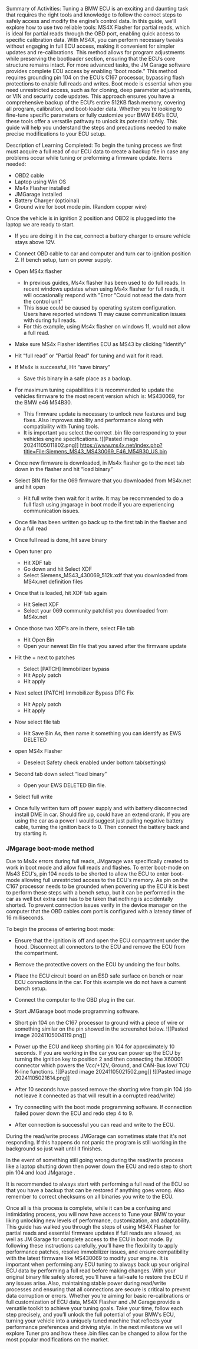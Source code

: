

Summary of Activities:
Tuning a BMW ECU is an exciting and daunting task that requires the right tools and knowledge to follow the correct steps to safely access and modify the engine’s control data. In this guide, we’ll explore how to use two reliable tools: MS4X Flasher for partial reads, which is ideal for partial reads through the OBD port, enabling quick access to specific calibration data. With MS4X, you can perform necessary tweaks without engaging in full ECU access, making it convenient for simpler updates and re-calibrations. This method allows for program adjustments while preserving the bootloader section, ensuring that the ECU’s core structure remains intact. For more advanced tasks, the JM Garage software provides complete ECU access by enabling “boot mode.” This method requires grounding pin 104 on the ECU’s C167 processor, bypassing flash protections to enable full reads and writes. Boot mode is essential when you need unrestricted access, such as for cloning, deep parameter adjustments, or VIN and security code updates. This approach ensures you have a comprehensive backup of the ECU’s entire 512KB flash memory, covering all program, calibration, and boot-loader data. Whether you’re looking to fine-tune specific parameters or fully customize your BMW E46’s ECU, these tools offer a versatile pathway to unlock its potential safely. This guide will help you understand the steps and precautions needed to make precise modifications to your ECU setup.


Description of Learning Completed: 
To begin the tuning process we first must acquire a full read of our ECU data to create a backup file in case any problems occur while tuning or preforming a firmware update. 
Items needed:
- OBD2 cable
- Laptop using Win OS
- Ms4x Flasher installed
- JMGarage installed
- Battery Charger (optioinal)
- Ground wire for boot mode pin. (Random copper wire)

Once the vehicle is in ignition 2 position and OBD2 is plugged into the laptop we are ready to start. 

- If you are doing it in the car, connect a battery charger to ensure vehicle stays above 12V.
    
- Connect OBD cable to car and computer and turn car to ignition position 2. If bench setup, turn on power supply.
- Open MS4x flasher
	- In previous guides, Ms4x flasher has been used to do full reads. In recent windows updates when using Ms4x flasher for full reads, it will occasionally respond with "Error "Could not read the data from the control unit" 
	- This issue could be caused by operating system configuration. Users have reported windows 11 may cause communication issues with during full reads. 
	- For this example, using Ms4x flasher on windows 11, would not allow a full read. 

- Make sure MS4x Flasher identifies ECU as MS43 by clicking "Identify"
    
- Hit “full read” or "Partial Read" for tuning and wait for it read.
    
- If Ms4x is successful, Hit “save binary”

	- Save this binary in a safe place as a backup.

- For maximum tuning capabilities it is recommended to update the vehicles firmware to the most recent version which is: MS430069, for the BMW e46 M54B30. 
	- This firmware update is necessary to unlock new features and bug fixes. Also improves stability and performance along with compatibility with Tuning tools. 
	- It is important you select the correct .bin file corresponding to your vehicles engine specifications. 
![[Pasted image 20241105011802.png]]
https://www.ms4x.net/index.php?title=File:Siemens_MS43_MS430069_E46_M54B30_US.bin
    
- Once new firmware is downloaded, in Ms4x flasher go to the next tab down in the flasher and hit “load binary”

- Select BIN file for the 069 firmware that you downloaded from MS4x.net and hit open
	-  Hit full write then wait for it write. It may be recommended to do a full flash using jmgarage in boot mode if you are experiencing communication issues. 
 
- Once file has been written go back up to the first tab in the flasher and do a full read
 
- Once full read is done, hit save binary

- Open tuner pro
	- Hit XDF tab
	-  Go down and hit Select XDF
	-  Select Siemens_MS43_430069_512k.xdf that you downloaded from MS4x.net definition files
	
-  Once that is loaded, hit XDF tab again
	-  Hit Select XDF
	-  Select your 069 community patchlist you downloaded from MS4x.net

-  Once those two XDF’s are in there, select File tab
	-  Hit Open Bin
	-  Open your newest Bin file that you saved after the firmware update
	
-  Hit the + next to patches
	-  Select [PATCH] Immobilizer bypass
	-  Hit Apply patch
	-  Hit apply
	
-  Next select [PATCH] Immobilizer Bypass DTC Fix
	-  Hit Apply patch
	-  Hit apply
	
-  Now select file tab
	-  Hit Save Bin As, then name it something you can identify as EWS DELETED
	
-  open MS4x Flasher
	-  Deselect Safety check enabled under bottom tab(settings)

-  Second tab down select “load binary”
	-  Open your EWS DELETED Bin file.
	
-  Select full write

- Once fully written turn off power supply and with battery disconnected install DME in car. Should fire up, could have an extend crank. If you are using the car as a power I would suggest just pulling negative battery cable, turning the ignition back to 0. Then connect the battery back and try starting it.
### JMgarage boot-mode method

Due to Ms4x errors during full reads,  JMgarage was specifically created to work in boot mode and allow full reads and flashes. To enter boot-mode on Ms43 ECU's, pin 104 needs to be shorted to allow the ECU to enter boot-mode allowing full unrestricted access to the ECU's memory. As pin on the C167 processor needs to be grounded when powering up the ECU it is best to perform these steps with a bench setup, but it can be performed in the car as well but extra care has to be taken that nothing is accidentally shorted. To prevent connection issues verify in the device manager on the computer that the OBD cables com port is configured with a latency timer of 16 milliseconds.

To begin the process of entering boot mode:
- Ensure that the ignition is off and open the ECU compartment under the hood. Disconnect all connectors to the ECU and remove the ECU from the compartment.

- Remove the protective covers on the ECU by undoing the four bolts.

- Place the ECU circuit board on an ESD safe surface on bench or near ECU connections in the car. For this example we do not have a current bench setup. 

- Connect the computer to the OBD plug in the car.

- Start JMGarage boot mode programming software.

- Short pin 104 on the C167 processor to ground with a piece of wire or something similar on the pin showed in the screenshot below.
![[Pasted image 20241105004119.png]]

- Power up the ECU and keep shorting pin 104 for approximately 10 seconds. If you are working in the car you can power up the ECU by turning the ignition key to position 2 and then connecting the X60001 connector which powers the Vcc/+12V, Ground, and CAN-Bus low/ TCU K-line functions.
![[Pasted image 20241105021502.png]]
![[Pasted image 20241105021614.png]]
- After 10 seconds have passed remove the shorting wire from pin 104 (do not leave it connected as that will result in a corrupted read/write)

- Try connecting with the boot mode programming software. If connection failed power down the ECU and redo step 4 to 9.

- After connection is successful you can read and write to the ECU.


During the read/write process JMGarage can sometimes state that it's not responding. If this happens do not panic the program is still working in the background so just wait until it finishes.

In the event of something still going wrong during the read/write process like a laptop shutting down then power down the ECU and redo step to short pin 104 and load JMgarage .

It is recommended to always start with performing a full read of the ECU so that you have a backup that can be restored if anything goes wrong. Also remember to correct checksums on all binaries you write to the ECU.


Once all is this process is complete, while it can be a confusing and intimidating process, you will now have access to Tune your BMW to your liking unlocking new levels of performance, customization, and adaptability. This guide has walked you through the steps of using MS4X Flasher for partial reads and essential firmware updates if full reads are allowed, as well as JM Garage for complete access to the ECU in boot mode. By following these instructions carefully, you’ll have the flexibility to apply performance patches, resolve immobilizer issues, and ensure compatibility with the latest firmware like MS430069 to modify your engine. It is important when performing any ECU tuning to always back up your original ECU data by performing a full read before making changes. With your original binary file safely stored, you’ll have a fail-safe to restore the ECU if any issues arise. Also, maintaining stable power during read/write processes and ensuring that all connections are secure is critical to prevent data corruption or errors. Whether you’re aiming for basic re-calibrations or full customization of ECU data, MS4X Flasher and JM Garage provide a versatile toolkit to achieve your tuning goals. Take your time, follow each step precisely, and you’ll unlock the full potential of your BMW’s ECU, turning your vehicle into a uniquely tuned machine that reflects your performance preferences and driving style. In the next milestone we will explore Tuner pro and how these .bin files can be changed to allow for the most popular modifications on the market. 